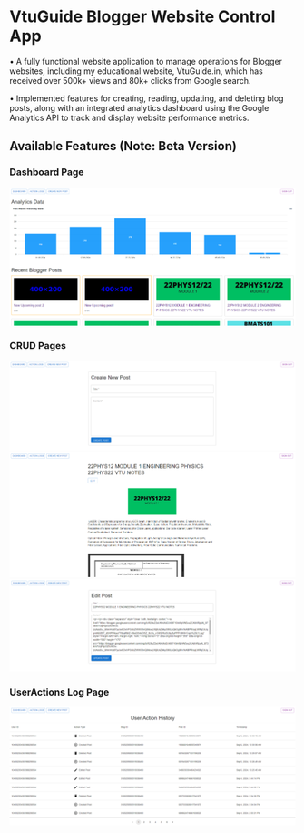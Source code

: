 # VtuGuide Blogger Website Control App
• A fully functional website application to manage operations for Blogger websites, including my educational website, VtuGuide.in, which has received over 500k+ views and 80k+ clicks from Google search.


• Implemented features for creating, reading, updating, and deleting blog posts, along with an integrated analytics dashboard using the Google Analytics API to track and display website performance metrics.


## Available Features (Note: Beta Version)

### Dashboard Page
![Dashboard Page](./frontend/public/assets/dashboard.PNG)

### CRUD Pages
![Create Page](./frontend/public/assets/createPost.PNG)
![Read Page](./frontend/public/assets/showPost.PNG)
![Update Page](./frontend/public/assets/editPost.PNG)

### UserActions Log Page
![UserActions Page](./frontend/public/assets/actionlogs.PNG)


